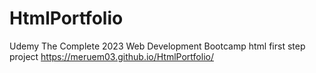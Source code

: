 # HtmlPortfolio
Udemy The Complete 2023 Web Development Bootcamp html first step project
https://meruem03.github.io/HtmlPortfolio/
